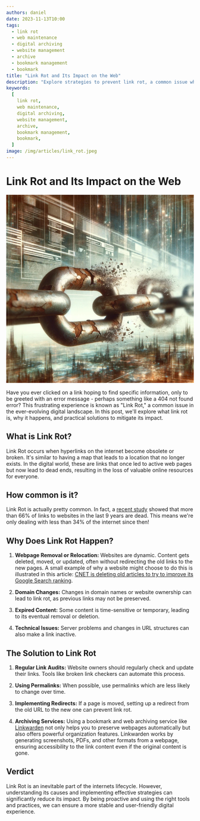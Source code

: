 ```yaml
---
authors: daniel
date: 2023-11-13T10:00
tags:
  - link rot
  - web maintenance
  - digital archiving
  - website management
  - archive
  - bookmark management
  - bookmark
title: "Link Rot and Its Impact on the Web"
description: "Explore strategies to prevent link rot, a common issue where web links become obsolete, and learn how to prevent it."
keywords:
  [
    link rot,
    web maintenance,
    digital archiving,
    website management,
    archive,
    bookmark management,
    bookmark,
  ]
image: /img/articles/link_rot.jpeg
---
```


# Link Rot and Its Impact on the Web

![link rot](/img/articles/link_rot.jpeg)

Have you ever clicked on a link hoping to find specific information, only to be greeted with an error message - perhaps something like a 404 not found error? This frustrating experience is known as "Link Rot," a common issue in the ever-evolving digital landscape. In this post, we'll explore what link rot is, why it happens, and practical solutions to mitigate its impact.

<!--truncate-->

## What is Link Rot?

Link Rot occurs when hyperlinks on the internet become obsolete or broken. It's similar to having a map that leads to a location that no longer exists. In the digital world, these are links that once led to active web pages but now lead to dead ends, resulting in the loss of valuable online resources for everyone.

## How common is it?

Link Rot is actually pretty common. In fact, a [recent study](https://ahrefs.com/blog/link-rot-study/) showed that more than 66% of links to websites in the last 9 years are dead. This means we're only dealing with less than 34% of the internet since then!

## Why Does Link Rot Happen?

1. **Webpage Removal or Relocation:** Websites are dynamic. Content gets deleted, moved, or updated, often without redirecting the old links to the new pages. A small example of why a website might choose to do this is illustrated in this article: [CNET is deleting old articles to try to improve its Google Search ranking](https://www.theverge.com/2023/8/9/23826342/cnet-content-pruning-deleting-articles-google-seo).

2. **Domain Changes:** Changes in domain names or website ownership can lead to link rot, as previous links may not be preserved.

3. **Expired Content:** Some content is time-sensitive or temporary, leading to its eventual removal or deletion.

4. **Technical Issues:** Server problems and changes in URL structures can also make a link inactive.

## The Solution to Link Rot

1. **Regular Link Audits:** Website owners should regularly check and update their links. Tools like broken link checkers can automate this process.

2. **Using Permalinks:** When possible, use permalinks which are less likely to change over time.

3. **Implementing Redirects:** If a page is moved, setting up a redirect from the old URL to the new one can prevent link rot.

4. **Archiving Services:** Using a bookmark and web archiving service like [Linkwarden](https://linkwarden.app) not only helps you to preserve webpages automatically but also offers powerful organization features. Linkwarden works by generating screenshots, PDFs, and other formats from a webpage, ensuring accessibility to the link content even if the original content is gone.

## Verdict

Link Rot is an inevitable part of the internets lifecycle. However, understanding its causes and implementing effective strategies can significantly reduce its impact. By being proactive and using the right tools and practices, we can ensure a more stable and user-friendly digital experience.
